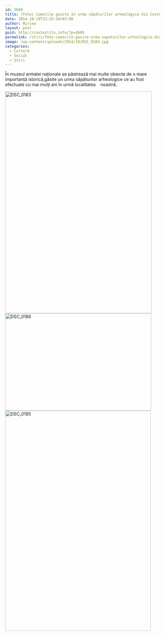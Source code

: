 ```yaml
---
id: 2689
title: (Foto) Comorile gasite în urma săpăturilor arheologice din Costești
date: 2014-10-19T23:25:34+03:00
author: Mircea
layout: post
guid: http://costestitv.info/?p=2689
permalink: /stiri/foto-comorile-gasite-urma-sapaturilor-arhiologice-din-costesti/
image: /wp-content/uploads/2014/10/DSC_0184.jpg
categories:
  - Cultură
  - Social
  - Știri
---
```

În muzeul armatei naționale se păstrează mai multe obiecte de o mare importanță istorică,<!--more-->găsite un urma săpăturilor arheologice ce au fost efectuate cu mai mulți ani în urmă localitatea    noastră.

[<img class="alignnone  wp-image-2695" src="http://costestitv.info/wp-content/uploads/2014/10/DSC_01831-199x300.jpg" alt="DSC_0183" width="477" height="720" />](http://costestitv.info/wp-content/uploads/2014/10/DSC_01831.jpg) [<img class="alignnone  wp-image-2694" src="http://costestitv.info/wp-content/uploads/2014/10/DSC_0186-300x199.jpg" alt="DSC_0186" width="476" height="316" srcset="http://costestitv.ddev.local/wp-content/uploads/2014/10/DSC_0186-300x199.jpg 300w, http://costestitv.ddev.local/wp-content/uploads/2014/10/DSC_0186-90x60.jpg 90w, http://costestitv.ddev.local/wp-content/uploads/2014/10/DSC_0186-180x120.jpg 180w, http://costestitv.ddev.local/wp-content/uploads/2014/10/DSC_0186-95x64.jpg 95w, http://costestitv.ddev.local/wp-content/uploads/2014/10/DSC_0186.jpg 1024w" sizes="(max-width: 476px) 100vw, 476px" />](http://costestitv.info/wp-content/uploads/2014/10/DSC_0186.jpg) [<img class="alignnone  wp-image-2693" src="http://costestitv.info/wp-content/uploads/2014/10/DSC_0185-199x300.jpg" alt="DSC_0185" width="474" height="715" />](http://costestitv.info/wp-content/uploads/2014/10/DSC_0185.jpg)

&nbsp;

&nbsp;